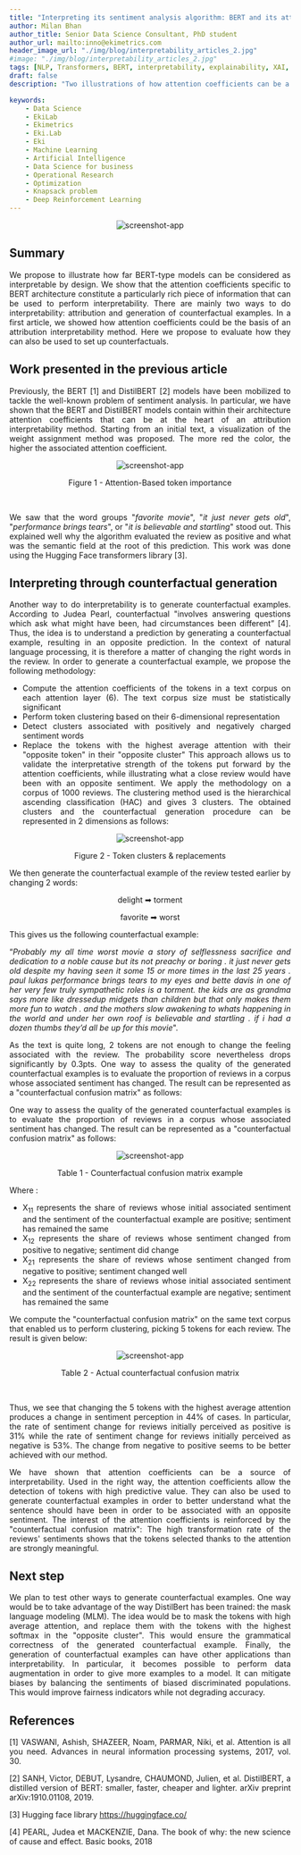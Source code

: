 ```yaml
---
title: "Interpreting its sentiment analysis algorithm: BERT and its attention coefficients (2/2)"
author: Milan Bhan
author_title: Senior Data Science Consultant, PhD student
author_url: mailto:inno@ekimetrics.com
header_image_url: "./img/blog/interpretability_articles_2.jpg"
#image: "./img/blog/interpretability_articles_2.jpg"
tags: [NLP, Transformers, BERT, interpretability, explainability, XAI, attention]
draft: false
description: "Two illustrations of how attention coefficients can be a source of interpretability."

keywords:
    - Data Science
    - EkiLab
    - Ekimetrics
    - Eki.Lab
    - Eki
    - Machine Learning
    - Artificial Intelligence
    - Data Science for business
    - Operational Research
    - Optimization
    - Knapsack problem
    - Deep Reinforcement Learning
---
```


<!-- import useBaseUrl from "@docusaurus/useBaseUrl";

<link rel="stylesheet" href="{useBaseUrl('katex/katex.min.css')}" />
 -->
<!--truncate-->

<div align = "center">

  ![screenshot-app ](img/Interpretability_sentiment_analysis/Part_II/interpretability_articles_2.jpg)
</div>

## Summary
<div align="justify"> 

We propose to illustrate how far BERT-type models can be considered as interpretable by design. We show that the attention coefficients specific to BERT architecture constitute a particularly rich piece of information that can be used to perform interpretability. There are mainly two ways to do interpretability: attribution and generation of counterfactual examples. In a first article, we showed how attention coefficients could be the basis of an attribution interpretability method. Here we propose to evaluate how they can also be used to set up counterfactuals. 
</div>


 <div align="justify"> 

## Work presented in the previous article

Previously, the BERT [1] and DistilBERT [2] models have been mobilized to tackle the well-known problem of sentiment analysis. In particular, we have shown that the BERT and DistilBERT models contain within their architecture attention coefficients that can be at the heart of an attribution interpretability method. Starting from an initial text, a visualization of the weight assignment method was proposed. The more red the color, the higher the associated attention coefficient. 


<div align="center"> 

 ![screenshot-app](img/Interpretability_sentiment_analysis/Part_II/Image_2.jpg)

Figure 1 - Attention-Based token importance
</div>

<p>&nbsp;</p>

 We saw that the word groups "_favorite movie_", "_it just never gets old_", "_performance brings tears_", or "_it is believable and startling_" stood out. This explained well why the algorithm evaluated the review as positive and what was the semantic field at the root of this prediction. This work was done using the Hugging Face transformers library [3].

## Interpreting through counterfactual generation

Another way to do interpretability is to generate counterfactual examples. According to Judea Pearl, counterfactual "involves answering questions which ask what might have been, had circumstances been different” [4]. Thus, the idea is to understand a prediction by generating a counterfactual example, resulting in an opposite prediction. In the context of natural language processing, it is therefore a matter of changing the right words in the review. In order to generate a counterfactual example, we propose the following methodology:
- Compute the attention coefficients of the tokens in a text corpus on each attention layer (6). The text corpus size must be statistically significant 
- Perform token clustering based on their 6-dimensional representation
- Detect clusters associated with positively and negatively charged sentiment words
- Replace the tokens with the highest average attention with their "opposite token" in their "opposite cluster"
This approach allows us to validate the interpretative strength of the tokens put forward by the attention coefficients, while illustrating what a close review would have been with an opposite sentiment. 
We apply the methodology on a corpus of 1000 reviews. The clustering method used is the hierarchical ascending classification (HAC) and gives 3 clusters. The obtained clusters and the counterfactual generation procedure can be represented in 2 dimensions as follows:

<div align="center"> 

 ![screenshot-app](img/Interpretability_sentiment_analysis/Part_II/Image_3.jpg)

Figure 2 - Token clusters & replacements
</div>






We then generate the counterfactual example of the review tested earlier by changing 2 words: 


 <div align="center"> 
delight ➡ torment

favorite ➡ worst

</div>

This gives us the following counterfactual example:

“_Probably my all time worst movie a story of selflessness sacrifice and dedication to a noble cause but its not preachy or boring . it just never gets old despite my having seen it some 15 or more times in the last 25 years . paul lukas performance brings tears to my eyes and bette davis in one of her very few truly sympathetic roles is a torment. the kids are as grandma says more like dressedup midgets than children but that only makes them more fun to watch . and the mothers slow awakening to whats happening in the world and under her own roof is believable and startling . if i had a dozen thumbs they’d all be up for this movie_".

As the text is quite long, 2 tokens are not enough to change the feeling associated with the review. The probability score nevertheless drops significantly by 0.3pts.
One way to assess the quality of the generated counterfactual examples is to evaluate the proportion of reviews in a corpus whose associated sentiment has changed. The result can be represented as a "counterfactual confusion matrix" as follows:


One way to assess the quality of the generated counterfactual examples is to evaluate the proportion of reviews in a corpus whose associated sentiment has changed. The result can be represented as a "counterfactual confusion matrix" as follows:

<div align="center"> 

 ![screenshot-app](img/Interpretability_sentiment_analysis/Part_II/Image_4.jpg)

Table 1 - Counterfactual confusion matrix example
</div>



Where :
- X<sub>11</sub> represents the share of reviews whose initial associated sentiment and the sentiment of the counterfactual example are positive; sentiment has remained the same 
- X<sub>12</sub> represents the share of reviews whose sentiment changed from positive to negative; sentiment did change 
- X<sub>21</sub> represents the share of reviews whose sentiment changed from negative to positive; sentiment changed well
- X<sub>22</sub> represents the share of reviews whose initial associated sentiment and the sentiment of the counterfactual example are negative; sentiment has remained the same

We compute the "counterfactual confusion matrix" on the same text corpus that enabled us to perform clustering, picking 5 tokens for each review. The result is given below:

<div align="center"> 

 ![screenshot-app](img/Interpretability_sentiment_analysis/Part_II/Image_5.jpg)

Table 2 - Actual counterfactual confusion matrix
</div>



 <p>&nbsp;</p>
Thus, we see that changing the 5 tokens with the highest average attention produces a change in sentiment perception in 44% of cases. In particular, the rate of sentiment change for reviews initially perceived as positive is 31% while the rate of sentiment change for reviews initially perceived as negative is 53%. The change from negative to positive seems to be better achieved with our method.

We have shown that attention coefficients can be a source of interpretability. Used in the right way, the attention coefficients allow the detection of tokens with high predictive value. They can also be used to generate counterfactual examples in order to better understand what the sentence should have been in order to be associated with an opposite sentiment. The interest of the attention coefficients is reinforced by the "counterfactual confusion matrix": The high transformation rate of the reviews' sentiments shows that the tokens selected thanks to the attention are strongly meaningful.

## Next step
We plan to test other ways to generate counterfactual examples. One way would be to take advantage of the way DistilBert has been trained: the mask language modeling (MLM). The idea would be to mask the tokens with high average attention, and replace them with the tokens with the highest softmax in the "opposite cluster". This would ensure the grammatical correctness of the generated counterfactual example. Finally, the generation of counterfactual examples can have other applications than interpretability. In particular, it becomes possible to perform data augmentation in order to give more examples to a model. It can mitigate biases by balancing the sentiments of biased discriminated populations. This would improve fairness indicators while not degrading accuracy. 

## References
[1] VASWANI, Ashish, SHAZEER, Noam, PARMAR, Niki, et al. Attention is all you need. Advances in neural information processing systems, 2017, vol. 30.

[2] SANH, Victor, DEBUT, Lysandre, CHAUMOND, Julien, et al. DistilBERT, a distilled version of BERT: smaller, faster, cheaper and lighter. arXiv preprint arXiv:1910.01108, 2019.

[3] Hugging face library https://huggingface.co/

[4] PEARL, Judea et MACKENZIE, Dana. The book of why: the new science of cause and effect. Basic books, 2018

</div>
